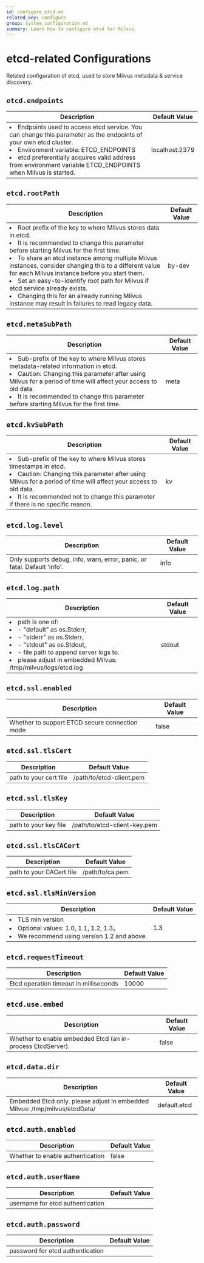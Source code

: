 ```yaml
---
id: configure_etcd.md
related_key: configure
group: system_configuration.md
summary: Learn how to configure etcd for Milvus.
---
```


# etcd-related Configurations

Related configuration of etcd, used to store Milvus metadata & service discovery.

## `etcd.endpoints`

<table id="etcd.endpoints">
  <thead>
    <tr>
      <th class="width80">Description</th>
      <th class="width20">Default Value</th> 
    </tr>
  </thead>
  <tbody>
    <tr>
      <td>
        <li>Endpoints used to access etcd service. You can change this parameter as the endpoints of your own etcd cluster.</li>      
        <li>Environment variable: ETCD_ENDPOINTS</li>      
        <li>etcd preferentially acquires valid address from environment variable ETCD_ENDPOINTS when Milvus is started.</li>      </td>
      <td>localhost:2379</td>
    </tr>
  </tbody>
</table>


## `etcd.rootPath`

<table id="etcd.rootPath">
  <thead>
    <tr>
      <th class="width80">Description</th>
      <th class="width20">Default Value</th> 
    </tr>
  </thead>
  <tbody>
    <tr>
      <td>
        <li>Root prefix of the key to where Milvus stores data in etcd.</li>      
        <li>It is recommended to change this parameter before starting Milvus for the first time.</li>      
        <li>To share an etcd instance among multiple Milvus instances, consider changing this to a different value for each Milvus instance before you start them.</li>      
        <li>Set an easy-to-identify root path for Milvus if etcd service already exists.</li>      
        <li>Changing this for an already running Milvus instance may result in failures to read legacy data.</li>      </td>
      <td>by-dev</td>
    </tr>
  </tbody>
</table>


## `etcd.metaSubPath`

<table id="etcd.metaSubPath">
  <thead>
    <tr>
      <th class="width80">Description</th>
      <th class="width20">Default Value</th> 
    </tr>
  </thead>
  <tbody>
    <tr>
      <td>
        <li>Sub-prefix of the key to where Milvus stores metadata-related information in etcd.</li>      
        <li>Caution: Changing this parameter after using Milvus for a period of time will affect your access to old data.</li>      
        <li>It is recommended to change this parameter before starting Milvus for the first time.</li>      </td>
      <td>meta</td>
    </tr>
  </tbody>
</table>


## `etcd.kvSubPath`

<table id="etcd.kvSubPath">
  <thead>
    <tr>
      <th class="width80">Description</th>
      <th class="width20">Default Value</th> 
    </tr>
  </thead>
  <tbody>
    <tr>
      <td>
        <li>Sub-prefix of the key to where Milvus stores timestamps in etcd.</li>      
        <li>Caution: Changing this parameter after using Milvus for a period of time will affect your access to old data.</li>      
        <li>It is recommended not to change this parameter if there is no specific reason.</li>      </td>
      <td>kv</td>
    </tr>
  </tbody>
</table>


## `etcd.log.level`

<table id="etcd.log.level">
  <thead>
    <tr>
      <th class="width80">Description</th>
      <th class="width20">Default Value</th> 
    </tr>
  </thead>
  <tbody>
    <tr>
      <td>        Only supports debug, info, warn, error, panic, or fatal. Default 'info'.      </td>
      <td>info</td>
    </tr>
  </tbody>
</table>


## `etcd.log.path`

<table id="etcd.log.path">
  <thead>
    <tr>
      <th class="width80">Description</th>
      <th class="width20">Default Value</th> 
    </tr>
  </thead>
  <tbody>
    <tr>
      <td>
        <li>path is one of:</li>      
        <li> - "default" as os.Stderr,</li>      
        <li> - "stderr" as os.Stderr,</li>      
        <li> - "stdout" as os.Stdout,</li>      
        <li> - file path to append server logs to.</li>      
        <li>please adjust in embedded Milvus: /tmp/milvus/logs/etcd.log</li>      </td>
      <td>stdout</td>
    </tr>
  </tbody>
</table>


## `etcd.ssl.enabled`

<table id="etcd.ssl.enabled">
  <thead>
    <tr>
      <th class="width80">Description</th>
      <th class="width20">Default Value</th> 
    </tr>
  </thead>
  <tbody>
    <tr>
      <td>        Whether to support ETCD secure connection mode      </td>
      <td>false</td>
    </tr>
  </tbody>
</table>


## `etcd.ssl.tlsCert`

<table id="etcd.ssl.tlsCert">
  <thead>
    <tr>
      <th class="width80">Description</th>
      <th class="width20">Default Value</th> 
    </tr>
  </thead>
  <tbody>
    <tr>
      <td>        path to your cert file      </td>
      <td>/path/to/etcd-client.pem</td>
    </tr>
  </tbody>
</table>


## `etcd.ssl.tlsKey`

<table id="etcd.ssl.tlsKey">
  <thead>
    <tr>
      <th class="width80">Description</th>
      <th class="width20">Default Value</th> 
    </tr>
  </thead>
  <tbody>
    <tr>
      <td>        path to your key file      </td>
      <td>/path/to/etcd-client-key.pem</td>
    </tr>
  </tbody>
</table>


## `etcd.ssl.tlsCACert`

<table id="etcd.ssl.tlsCACert">
  <thead>
    <tr>
      <th class="width80">Description</th>
      <th class="width20">Default Value</th> 
    </tr>
  </thead>
  <tbody>
    <tr>
      <td>        path to your CACert file      </td>
      <td>/path/to/ca.pem</td>
    </tr>
  </tbody>
</table>


## `etcd.ssl.tlsMinVersion`

<table id="etcd.ssl.tlsMinVersion">
  <thead>
    <tr>
      <th class="width80">Description</th>
      <th class="width20">Default Value</th> 
    </tr>
  </thead>
  <tbody>
    <tr>
      <td>
        <li>TLS min version</li>      
        <li>Optional values: 1.0, 1.1, 1.2, 1.3。</li>      
        <li>We recommend using version 1.2 and above.</li>      </td>
      <td>1.3</td>
    </tr>
  </tbody>
</table>


## `etcd.requestTimeout`

<table id="etcd.requestTimeout">
  <thead>
    <tr>
      <th class="width80">Description</th>
      <th class="width20">Default Value</th> 
    </tr>
  </thead>
  <tbody>
    <tr>
      <td>        Etcd operation timeout in milliseconds      </td>
      <td>10000</td>
    </tr>
  </tbody>
</table>


## `etcd.use.embed`

<table id="etcd.use.embed">
  <thead>
    <tr>
      <th class="width80">Description</th>
      <th class="width20">Default Value</th> 
    </tr>
  </thead>
  <tbody>
    <tr>
      <td>        Whether to enable embedded Etcd (an in-process EtcdServer).      </td>
      <td>false</td>
    </tr>
  </tbody>
</table>


## `etcd.data.dir`

<table id="etcd.data.dir">
  <thead>
    <tr>
      <th class="width80">Description</th>
      <th class="width20">Default Value</th> 
    </tr>
  </thead>
  <tbody>
    <tr>
      <td>        Embedded Etcd only. please adjust in embedded Milvus: /tmp/milvus/etcdData/      </td>
      <td>default.etcd</td>
    </tr>
  </tbody>
</table>


## `etcd.auth.enabled`

<table id="etcd.auth.enabled">
  <thead>
    <tr>
      <th class="width80">Description</th>
      <th class="width20">Default Value</th> 
    </tr>
  </thead>
  <tbody>
    <tr>
      <td>        Whether to enable authentication      </td>
      <td>false</td>
    </tr>
  </tbody>
</table>


## `etcd.auth.userName`

<table id="etcd.auth.userName">
  <thead>
    <tr>
      <th class="width80">Description</th>
      <th class="width20">Default Value</th> 
    </tr>
  </thead>
  <tbody>
    <tr>
      <td>        username for etcd authentication      </td>
      <td></td>
    </tr>
  </tbody>
</table>


## `etcd.auth.password`

<table id="etcd.auth.password">
  <thead>
    <tr>
      <th class="width80">Description</th>
      <th class="width20">Default Value</th> 
    </tr>
  </thead>
  <tbody>
    <tr>
      <td>        password for etcd authentication      </td>
      <td></td>
    </tr>
  </tbody>
</table>


